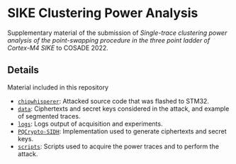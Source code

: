 # SIKE Clustering Power Analysis

Supplementary material of the submission of *Single-trace clustering power analysis of the point-swapping procedure in the three point ladder of Cortex-M4 SIKE* to COSADE 2022.

## Details

Material included in this repository
* [`chipwhisperer`](chipwhisperer/): Attacked source code that was flashed to STM32.
* [`data`](data/): Ciphertexts and secret keys considered in the attack, and example of segmented traces.
* [`logs`](logs/): Logs output of acquisition and experiments.
* [`PQCrypto-SIDH`](PQCrypto-SIDH/): Implementation used to generate ciphertexts and secret keys.
* [`scripts`](scripts/): Scripts used to acquire the power traces and to perform the attack.